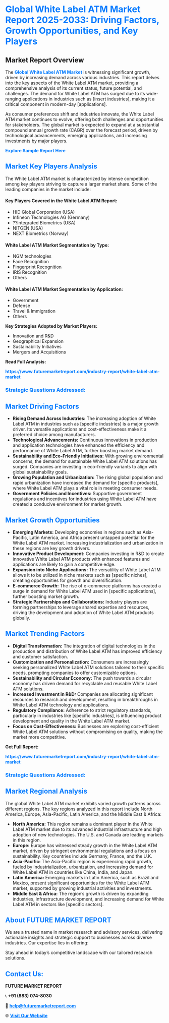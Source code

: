 <h1 style="color: #007BFF;">Global White Label ATM Market Report 2025-2033: Driving Factors, Growth Opportunities, and Key Players</h1>

<section id="overview">
<h2>Market Report Overview</h2>
<p>The <a href="https://www.futuremarketreport.com/industry-report/white-label-atm-market" style="color: #007BFF; text-decoration: none;"><strong>Global White Label ATM Market</strong></a> is witnessing significant growth, driven by increasing demand across various industries. This report delves into the key aspects of the White Label ATM market, providing a comprehensive analysis of its current status, future potential, and challenges. The demand for White Label ATM has surged due to its wide-ranging applications in industries such as [insert industries], making it a critical component in modern-day [applications].</p>
<p>As consumer preferences shift and industries innovate, the White Label ATM market continues to evolve, offering both challenges and opportunities for stakeholders. The global market is expected to expand at a substantial compound annual growth rate (CAGR) over the forecast period, driven by technological advancements, emerging applications, and increasing investments by major players.</p>
</section>

<section id="overview">
<p><a href="https://www.futuremarketreport.com/request-sample/reportId=37266" style="color: #007BFF; text-decoration: none;"><strong>Explore Sample Report Here</strong></a></p>
</section>

<section id="key-players">
<h2 style="color: #007BFF;">Market Key Players Analysis</h2>
<p>The White Label ATM market is characterized by intense competition among key players striving to capture a larger market share. Some of the leading companies in the market include:</p>
<h4>Key Players Covered in the White Label ATM Report:</h4>
<ul><li>HID Global Corporation (USA)</li><li>Infineon Technologies AG (Germany)</li><li>??Integrated Biometrics (USA)</li><li>NITGEN (USA)</li><li>NEXT Biometrics (Norway)</li></ul>
<h4>White Label ATM Market Segmentation by Type:</h4>
<ul><li>NGM technologies</li><li>Face Recognition</li><li>Fingerprint Recognition</li><li>IRIS Recognition</li><li>Others</li></ul>

<h4>White Label ATM Market Segmentation by Application:</h4>
<ul><li>Government</li><li>Defense</li><li>Travel &amp; Immigration</li><li>Others</li></ul>
<p><strong>Key Strategies Adopted by Market Players:</strong></p>
<ul>
<li>Innovation and R&D</li>
<li>Geographical Expansion</li>
<li>Sustainability Initiatives</li>
<li>Mergers and Acquisitions</li>
</ul>
</section>

<section>
<p><strong>Read Full Analysis: </strong></p><a href="https://www.futuremarketreport.com/industry-report/white-label-atm-market" style="color: #007BFF; text-decoration: none;"><strong>https://www.futuremarketreport.com/industry-report/white-label-atm-market</strong></a>
<h3 style="color: #007BFF;">Strategic Questions Addressed:</h3>
</section>

<section id="driving-factors">
<h2 style="color: #007BFF;">Market Driving Factors</h2>
<ul>
<li><strong>Rising Demand Across Industries:</strong> The increasing adoption of White Label ATM in industries such as [specific industries] is a major growth driver. Its versatile applications and cost-effectiveness make it a preferred choice among manufacturers.</li>
<li><strong>Technological Advancements:</strong> Continuous innovations in production and application technologies have enhanced the efficiency and performance of White Label ATM, further boosting market demand.</li>
<li><strong>Sustainability and Eco-Friendly Initiatives:</strong> With growing environmental concerns, the demand for sustainable White Label ATM solutions has surged. Companies are investing in eco-friendly variants to align with global sustainability goals.</li>
<li><strong>Growing Population and Urbanization:</strong> The rising global population and rapid urbanization have increased the demand for [specific products], where White Label ATM plays a vital role in meeting consumer needs.</li>
<li><strong>Government Policies and Incentives:</strong> Supportive government regulations and incentives for industries using White Label ATM have created a conducive environment for market growth.</li>
</ul>
</section>

<section id="growth-opportunities">
<h2 style="color: #007BFF;">Market Growth Opportunities</h2>
<ul>
<li><strong>Emerging Markets:</strong> Developing economies in regions such as Asia-Pacific, Latin America, and Africa present untapped potential for the White Label ATM market. Increasing industrialization and urbanization in these regions are key growth drivers.</li>
<li><strong>Innovative Product Development:</strong> Companies investing in R&D to create innovative White Label ATM products with enhanced features and applications are likely to gain a competitive edge.</li>
<li><strong>Expansion into Niche Applications:</strong> The versatility of White Label ATM allows it to be utilized in niche markets such as [specific niches], creating opportunities for growth and diversification.</li>
<li><strong>E-commerce Growth:</strong> The rise of e-commerce platforms has created a surge in demand for White Label ATM used in [specific applications], further boosting market growth.</li>
<li><strong>Strategic Partnerships and Collaborations:</strong> Industry players are forming partnerships to leverage shared expertise and resources, driving the development and adoption of White Label ATM products globally.</li>
</ul>
</section>

<section id="trending-factors">
<h2 style="color: #007BFF;">Market Trending Factors</h2>
<ul>
<li><strong>Digital Transformation:</strong> The integration of digital technologies in the production and distribution of White Label ATM has improved efficiency and customer satisfaction.</li>
<li><strong>Customization and Personalization:</strong> Consumers are increasingly seeking personalized White Label ATM solutions tailored to their specific needs, prompting companies to offer customizable options.</li>
<li><strong>Sustainability and Circular Economy:</strong> The push towards a circular economy has driven demand for recyclable and reusable White Label ATM solutions.</li>
<li><strong>Increased Investment in R&D:</strong> Companies are allocating significant resources to research and development, resulting in breakthroughs in White Label ATM technology and applications.</li>
<li><strong>Regulatory Compliance:</strong> Adherence to strict regulatory standards, particularly in industries like [specific industries], is influencing product development and quality in the White Label ATM market.</li>
<li><strong>Focus on Cost-Effectiveness:</strong> Businesses are exploring cost-efficient White Label ATM solutions without compromising on quality, making the market more competitive.</li>
</ul>
</section>

<section>
<p><strong>Get Full Report: </strong></p><a href="https://www.futuremarketreport.com/industry-report/white-label-atm-market" style="color: #007BFF; text-decoration: none;"><strong>https://www.futuremarketreport.com/industry-report/white-label-atm-market</strong></a>
<h3 style="color: #007BFF;">Strategic Questions Addressed:</h3>
</section>


<section id="regional-analysis">
<h2 style="color: #007BFF;">Market Regional Analysis</h2>
<p>The global White Label ATM market exhibits varied growth patterns across different regions. The key regions analyzed in this report include North America, Europe, Asia-Pacific, Latin America, and the Middle East & Africa:</p>
<ul>
<li><strong>North America:</strong> This region remains a dominant player in the White Label ATM market due to its advanced industrial infrastructure and high adoption of new technologies. The U.S. and Canada are leading markets in this region.</li>
<li><strong>Europe:</strong> Europe has witnessed steady growth in the White Label ATM market, driven by stringent environmental regulations and a focus on sustainability. Key countries include Germany, France, and the U.K.</li>
<li><strong>Asia-Pacific:</strong> The Asia-Pacific region is experiencing rapid growth, fueled by industrialization, urbanization, and increasing demand for White Label ATM in countries like China, India, and Japan.</li>
<li><strong>Latin America:</strong> Emerging markets in Latin America, such as Brazil and Mexico, present significant opportunities for the White Label ATM market, supported by growing industrial activities and investments.</li>
<li><strong>Middle East & Africa:</strong> The region’s growth is driven by expanding industries, infrastructure development, and increasing demand for White Label ATM in sectors like [specific sectors].</li>
</ul>
</section>

<footer>
<h2 style="color: #007BFF;">About FUTURE MARKET REPORT</h2>
<p>We are a trusted name in market research and advisory services, delivering actionable insights and strategic support to businesses across diverse industries. Our expertise lies in offering:</p>

<p>Stay ahead in today’s competitive landscape with our tailored research solutions.</p>

<h2 style="color: #007BFF;">Contact Us:</h2>
<p><strong>FUTURE MARKET REPORT</strong></p>
<p>📞 <strong>+91 (883) 074-8030</strong></p>
<p>📧 <strong><a href="mailto:help@futuremarketreport.com" style="color: #007BFF;">help@futuremarketreport.com</a></strong></p>
<p>🌐 <strong><a href="https://www.futuremarketreport.com/" style="color: #007BFF;">Visit Our Website</a></strong></p>
</footer>